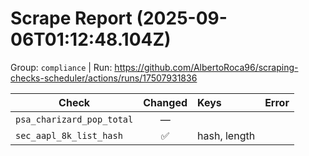 # Scrape Report (2025-09-06T01:12:48.104Z)

Group: `compliance`  |  Run: https://github.com/AlbertoRoca96/scraping-checks-scheduler/actions/runs/17507931836

| Check | Changed | Keys | Error |
|---|:---:|:--|:--|
| `psa_charizard_pop_total` | — |  |  |
| `sec_aapl_8k_list_hash` | ✅ | hash, length |  |
